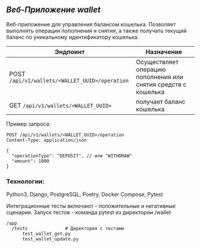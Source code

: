 ## _Веб-Приложение wallet_

Веб-приложение для управления балансом кошелька.
Позволяет выполнять операции пополнения и снятия, а также получать текущий баланс по уникальному идентификатору кошелька.

  | Эндпоинт       | Назначение                                                                                 | 
|-----------------------------------------------|--------------------------------------------------------------|
|POST `/api/v1/wallets/<WALLET_UUID>/operation` | Осуществляет операцию пополнения или снятия средств с кошелька| 
|GET `/api/v1/wallets/<WALLET_UUID>`            | получает баланс кошелька                                      |

Пример запроса:
```
POST /api/v1/wallets/<WALLET_UUID>/operation
Content-Type: application/json

{
  "operationType": "DEPOSIT", // или "WITHDRAW"
  "amount": 1000
}
```

### Технологии:

Python3, Django, PostgreSQL, Poetry, Docker Compose, Pytest

Интеграционные тесты включают - положительные и негативные сценарии.
Запуск тестов - команда pytest из директории /wallet
```
/app
  /tests              # Директория с тестами
      test_wallet_get.py 
      test_wallet_update.py
```

